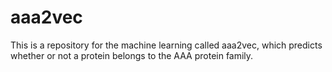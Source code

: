 # aaa2vec
This is a repository for the machine learning called aaa2vec, which predicts whether or not a protein belongs to the AAA protein family. 

